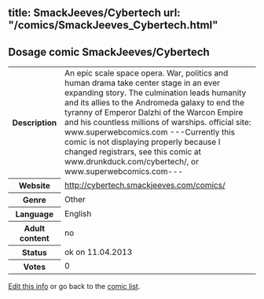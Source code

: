 title: SmackJeeves/Cybertech
url: "/comics/SmackJeeves_Cybertech.html"
---
Dosage comic SmackJeeves/Cybertech
-----------------------------------------

<table class="comicinfo">
<tr>
<th>Description</th><td>An epic scale space opera. War, politics and human drama take center stage in an ever expanding story. The culmination leads humanity and its allies to the Andromeda galaxy to end the tyranny of Emperor Dalzhi of the Warcon Empire and his countless millions of warships. official site: www.superwebcomics.com ---Currently this comic is not displaying properly because I changed registrars, see this comic at www.drunkduck.com/cybertech/, or www.superwebcomics.com---</td>
</tr>
<tr>
<th>Website</th><td><a href="http://cybertech.smackjeeves.com/comics/">http://cybertech.smackjeeves.com/comics/</a></td>
</tr>
<tr>
<th>Genre</th><td>Other</td>
</tr>
<tr>
<th>Language</th><td>English</td>
</tr>
<tr>
<th>Adult content</th><td>no</td>
</tr>
<tr>
<th>Status</th><td>ok on 11.04.2013</td>
</tr>
<tr>
<th>Votes</th><td>0</div></td>
</tr>
</table>

[Edit this info](/comics/SmackJeeves_Cybertech_edit.html) or go back to the [comic list](../comic-index.html).
